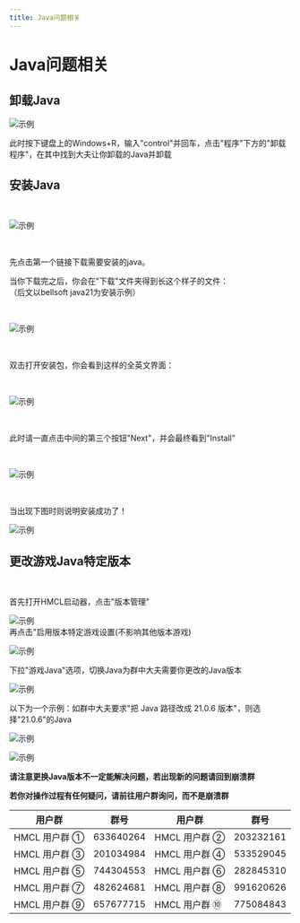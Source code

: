 ```yaml
---
title: Java问题相关
---
```


# Java问题相关

## 卸载Java

![示例](java/6.png)

此时按下键盘上的Windows+R，输入"control"并回车，点击"程序"下方的"卸载程序"，在其中找到大夫让你卸载的Java并卸载


## 安装Java

<br>

![示例](java/1.png)

<br>

先点击第一个链接下载需要安装的java。

当你下载完之后，你会在"下载"文件夹得到长这个样子的文件：<br>（后文以bellsoft java21为安装示例）

<br>

![示例](java/2.png)

<br>

双击打开安装包，你会看到这样的全英文界面：

<br>

![示例](java/3.png)

<br>

此时请一直点击中间的第三个按钮"Next"，并会最终看到"Install"

<br>

![示例](java/4.png)

<br>

当出现下图时则说明安装成功了！
<br>

![示例](java/5.png)
<br>

<a id="1"></a>
## 更改游戏Java特定版本
<br>

首先打开HMCL启动器，点击"版本管理"
<br>

![示例](java/8.png)
<br>
再点击"启用版本特定游戏设置(不影响其他版本游戏)
<br>

![示例](java/9.png)
<br>

下拉"游戏Java"选项，切换Java为群中大夫需要你更改的Java版本
<br>

![示例](java/10.png)
<br>

以下为一个示例：如群中大夫要求"把 Java 路径改成 21.0.6 版本"，则选择"21.0.6"的Java
<br>

![示例](java/11.png)

![示例](java/12.png)
<br>

**请注意更换Java版本不一定能解决问题，若出现新的问题请回到崩溃群**

**若你对操作过程有任何疑问，请前往用户群询问，而不是崩溃群**

| 用户群       | 群号       | 用户群       | 群号       |
| ------------ | ---------- | ------------ | ---------- |
| HMCL 用户群 ① | 633640264  | HMCL 用户群 ② | 203232161  |
| HMCL 用户群 ③ | 201034984  | HMCL 用户群 ④ | 533529045  |
| HMCL 用户群 ⑤ | 744304553  | HMCL 用户群 ⑥ | 282845310  |
| HMCL 用户群 ⑦ | 482624681  | HMCL 用户群 ⑧ | 991620626  |
| HMCL 用户群 ⑨ | 657677715  | HMCL 用户群 ⑩ | 775084843  |